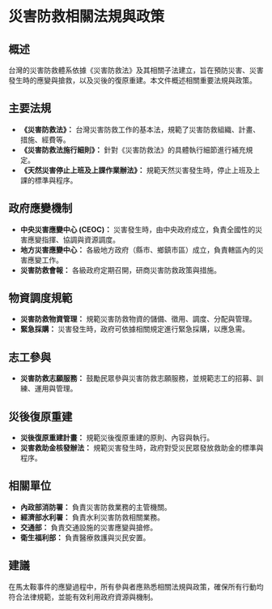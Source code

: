 # 災害防救相關法規與政策

## 概述
台灣的災害防救體系依據《災害防救法》及其相關子法建立，旨在預防災害、災害發生時的應變與搶救，以及災後的復原重建。本文件概述相關重要法規與政策。

## 主要法規

*   **《災害防救法》：** 台灣災害防救工作的基本法，規範了災害防救組織、計畫、措施、經費等。
*   **《災害防救法施行細則》：** 針對《災害防救法》的具體執行細節進行補充規定。
*   **《天然災害停止上班及上課作業辦法》：** 規範天然災害發生時，停止上班及上課的標準與程序。

## 政府應變機制

*   **中央災害應變中心 (CEOC)：** 災害發生時，由中央政府成立，負責全國性的災害應變指揮、協調與資源調度。
*   **地方災害應變中心：** 各級地方政府（縣市、鄉鎮市區）成立，負責轄區內的災害應變工作。
*   **災害防救會報：** 各級政府定期召開，研商災害防救政策與措施。

## 物資調度規範

*   **災害防救物資管理：** 規範災害防救物資的儲備、徵用、調度、分配與管理。
*   **緊急採購：** 災害發生時，政府可依據相關規定進行緊急採購，以應急需。

## 志工參與

*   **災害防救志願服務：** 鼓勵民眾參與災害防救志願服務，並規範志工的招募、訓練、運用與管理。

## 災後復原重建

*   **災後復原重建計畫：** 規範災後復原重建的原則、內容與執行。
*   **災害救助金核發辦法：** 規範災害發生時，政府對受災民眾發放救助金的標準與程序。

## 相關單位

*   **內政部消防署：** 負責災害防救業務的主管機關。
*   **經濟部水利署：** 負責水利災害防救相關業務。
*   **交通部：** 負責交通設施的災害應變與搶修。
*   **衛生福利部：** 負責醫療救護與災民安置。

## 建議

在馬太鞍事件的應變過程中，所有參與者應熟悉相關法規與政策，確保所有行動均符合法律規範，並能有效利用政府資源與機制。
